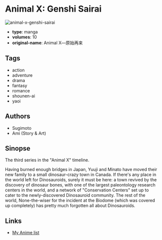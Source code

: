 # Animal X: Genshi Sairai

![animal-x-genshi-sairai](https://cdn.myanimelist.net/images/manga/2/834.jpg)

-   **type**: manga
-   **volumes**: 10
-   **original-name**: Animal X―原始再来

## Tags

-   action
-   adventure
-   drama
-   fantasy
-   romance
-   shounen-ai
-   yaoi

## Authors

-   Sugimoto
-   Ami (Story & Art)

## Sinopse

The third series in the "Animal X" timeline.

Having burned enough bridges in Japan, Yuuji and Minato have moved their new family to a small dinosaur-crazy town in Canada. If there's any place in the world left for Dinosauroids, surely it must be here: a town revived by the discovery of dinosaur bones, with one of the largest paleontology research centers in the world, and a network of "Conservation Centers" set up to cater to the newly-discovered Dinosauroid community. The rest of the world, None-the-wiser for the incident at the Biodome (which was covered up completely) has pretty much forgotten all about Dinosauroids.

## Links

-   [My Anime list](https://myanimelist.net/manga/1152/Animal_X__Genshi_Sairai)
